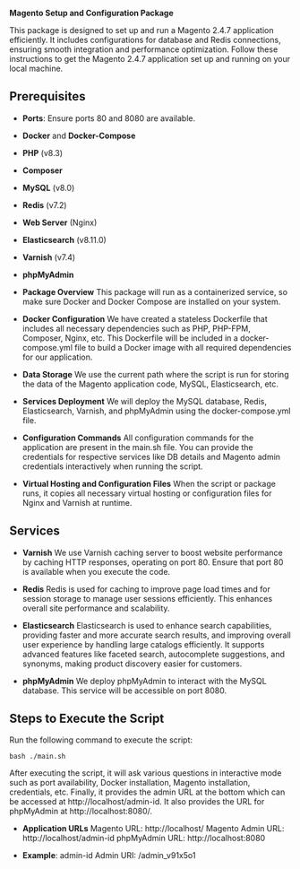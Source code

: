 **Magento Setup and Configuration Package**

This package is designed to set up and run a Magento 2.4.7 application efficiently. It includes configurations for database and Redis connections, ensuring smooth integration and performance optimization. Follow these instructions to get the Magento 2.4.7 application set up and running on your local machine.


## Prerequisites
- **Ports**: Ensure ports 80 and 8080 are available.
- **Docker** and **Docker-Compose**
- **PHP** (v8.3)
- **Composer**
- **MySQL** (v8.0)
- **Redis** (v7.2)
- **Web Server** (Nginx)
- **Elasticsearch** (v8.11.0)
- **Varnish** (v7.4)
- **phpMyAdmin**



- **Package Overview**
This package will run as a containerized service, so make sure Docker and Docker Compose are installed on your system.

- **Docker Configuration**
We have created a stateless Dockerfile that includes all necessary dependencies such as PHP, PHP-FPM, Composer, Nginx, etc. This Dockerfile will be included in a docker-compose.yml file to build a Docker image with all required dependencies for our application.

- **Data Storage**
We use the current path where the script is run for storing the data of the Magento application code, MySQL, Elasticsearch, etc.

- **Services Deployment**
We will deploy the MySQL database, Redis, Elasticsearch, Varnish, and phpMyAdmin using the docker-compose.yml file.

- **Configuration Commands**
All configuration commands for the application are present in the main.sh file. You can provide the credentials for respective services like DB details and Magento admin credentials interactively when running the script.

- **Virtual Hosting and Configuration Files**
When the script or package runs, it copies all necessary virtual hosting or configuration files for Nginx and Varnish at runtime.


## Services

- **Varnish**
We use Varnish caching server to boost website performance by caching HTTP responses, operating on port 80. Ensure that port 80 is available when you execute the code.

- **Redis**
Redis is used for caching to improve page load times and for session storage to manage user sessions efficiently. This enhances overall site performance and scalability.

- **Elasticsearch**
Elasticsearch is used to enhance search capabilities, providing faster and more accurate search results, and improving overall user experience by handling large catalogs efficiently. It supports advanced features like faceted search, autocomplete suggestions, and synonyms, making product discovery easier for customers.

- **phpMyAdmin**
We deploy phpMyAdmin to interact with the MySQL database. This service will be accessible on port 8080.



## Steps to Execute the Script

Run the following command to execute the script:

    bash ./main.sh

After executing the script, it will ask various questions in interactive mode such as port availability, Docker installation, Magento installation, credentials, etc. Finally, it provides the admin URL at the bottom which can be accessed at http://localhost/admin-id. It also provides the URL for phpMyAdmin at http://localhost:8080/.


- **Application URLs**
Magento URL: http://localhost/
Magento Admin URL: http://localhost/admin-id
phpMyAdmin URL: http://localhost:8080


- **Example**: admin-id 
Admin URI: /admin_v91x5o1
